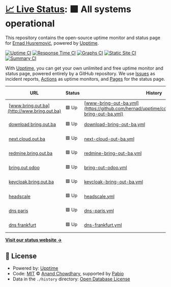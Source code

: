 # [📈 Live Status](https://hernad.github.io/upptime): <!--live status--> **🟩 All systems operational**

This repository contains the open-source uptime monitor and status page for [Ernad Husremović](https://www.linkedin.com/in/hernad), powered by [Upptime](https://github.com/upptime/upptime).

[![Uptime CI](https://github.com/hernad/upptime/workflows/Uptime%20CI/badge.svg)](https://github.com/hernad/upptime/actions?query=workflow%3A%22Uptime+CI%22)
[![Response Time CI](https://github.com/hernad/upptime/workflows/Response%20Time%20CI/badge.svg)](https://github.com/hernad/upptime/actions?query=workflow%3A%22Response+Time+CI%22)
[![Graphs CI](https://github.com/hernad/upptime/workflows/Graphs%20CI/badge.svg)](https://github.com/hernad/upptime/actions?query=workflow%3A%22Graphs+CI%22)
[![Static Site CI](https://github.com/hernad/upptime/workflows/Static%20Site%20CI/badge.svg)](https://github.com/hernad/upptime/actions?query=workflow%3A%22Static+Site+CI%22)
[![Summary CI](https://github.com/hernad/upptime/workflows/Summary%20CI/badge.svg)](https://github.com/hernad/upptime/actions?query=workflow%3A%22Summary+CI%22)

With [Upptime](https://upptime.js.org), you can get your own unlimited and free uptime monitor and status page, powered entirely by a GitHub repository. We use [Issues](https://github.com/hernad/upptime/issues) as incident reports, [Actions](https://github.com/hernad/upptime/actions) as uptime monitors, and [Pages](https://hernad.github.io/upptime) for the status page.

<!--start: status pages-->
<!-- This summary is generated by Upptime (https://github.com/upptime/upptime) -->
<!-- Do not edit this manually, your changes will be overwritten -->
<!-- prettier-ignore -->
| URL | Status | History | Response Time | Uptime |
| --- | ------ | ------- | ------------- | ------ |
| <img alt="" src="https://icons.duckduckgo.com/ip3/www.bring.out.ba.ico" height="13"> [www.bring.out.ba](http://www.bring.out.ba) | 🟩 Up | [www-bring-out-ba.yml](https://github.com/hernad/upptime/commits/HEAD/history/www-bring-out-ba.yml) | <details><summary><img alt="Response time graph" src="./graphs/www-bring-out-ba/response-time-week.png" height="20"> 2002ms</summary><br><a href="https://status.bring.out.ba/history/www-bring-out-ba"><img alt="Response time 1665" src="https://img.shields.io/endpoint?url=https%3A%2F%2Fraw.githubusercontent.com%2Fhernad%2Fupptime%2FHEAD%2Fapi%2Fwww-bring-out-ba%2Fresponse-time.json"></a><br><a href="https://status.bring.out.ba/history/www-bring-out-ba"><img alt="24-hour response time 1414" src="https://img.shields.io/endpoint?url=https%3A%2F%2Fraw.githubusercontent.com%2Fhernad%2Fupptime%2FHEAD%2Fapi%2Fwww-bring-out-ba%2Fresponse-time-day.json"></a><br><a href="https://status.bring.out.ba/history/www-bring-out-ba"><img alt="7-day response time 2002" src="https://img.shields.io/endpoint?url=https%3A%2F%2Fraw.githubusercontent.com%2Fhernad%2Fupptime%2FHEAD%2Fapi%2Fwww-bring-out-ba%2Fresponse-time-week.json"></a><br><a href="https://status.bring.out.ba/history/www-bring-out-ba"><img alt="30-day response time 1723" src="https://img.shields.io/endpoint?url=https%3A%2F%2Fraw.githubusercontent.com%2Fhernad%2Fupptime%2FHEAD%2Fapi%2Fwww-bring-out-ba%2Fresponse-time-month.json"></a><br><a href="https://status.bring.out.ba/history/www-bring-out-ba"><img alt="1-year response time 1665" src="https://img.shields.io/endpoint?url=https%3A%2F%2Fraw.githubusercontent.com%2Fhernad%2Fupptime%2FHEAD%2Fapi%2Fwww-bring-out-ba%2Fresponse-time-year.json"></a></details> | <details><summary><a href="https://status.bring.out.ba/history/www-bring-out-ba">99.67%</a></summary><a href="https://status.bring.out.ba/history/www-bring-out-ba"><img alt="All-time uptime 99.74%" src="https://img.shields.io/endpoint?url=https%3A%2F%2Fraw.githubusercontent.com%2Fhernad%2Fupptime%2FHEAD%2Fapi%2Fwww-bring-out-ba%2Fuptime.json"></a><br><a href="https://status.bring.out.ba/history/www-bring-out-ba"><img alt="24-hour uptime 100.00%" src="https://img.shields.io/endpoint?url=https%3A%2F%2Fraw.githubusercontent.com%2Fhernad%2Fupptime%2FHEAD%2Fapi%2Fwww-bring-out-ba%2Fuptime-day.json"></a><br><a href="https://status.bring.out.ba/history/www-bring-out-ba"><img alt="7-day uptime 99.67%" src="https://img.shields.io/endpoint?url=https%3A%2F%2Fraw.githubusercontent.com%2Fhernad%2Fupptime%2FHEAD%2Fapi%2Fwww-bring-out-ba%2Fuptime-week.json"></a><br><a href="https://status.bring.out.ba/history/www-bring-out-ba"><img alt="30-day uptime 99.92%" src="https://img.shields.io/endpoint?url=https%3A%2F%2Fraw.githubusercontent.com%2Fhernad%2Fupptime%2FHEAD%2Fapi%2Fwww-bring-out-ba%2Fuptime-month.json"></a><br><a href="https://status.bring.out.ba/history/www-bring-out-ba"><img alt="1-year uptime 99.74%" src="https://img.shields.io/endpoint?url=https%3A%2F%2Fraw.githubusercontent.com%2Fhernad%2Fupptime%2FHEAD%2Fapi%2Fwww-bring-out-ba%2Fuptime-year.json"></a></details>
| <img alt="" src="https://icons.duckduckgo.com/ip3/download.bring.out.ba.ico" height="13"> [download bring.out.ba](http://download.bring.out.ba/host.txt) | 🟩 Up | [download-bring-out-ba.yml](https://github.com/hernad/upptime/commits/HEAD/history/download-bring-out-ba.yml) | <details><summary><img alt="Response time graph" src="./graphs/download-bring-out-ba/response-time-week.png" height="20"> 685ms</summary><br><a href="https://status.bring.out.ba/history/download-bring-out-ba"><img alt="Response time 657" src="https://img.shields.io/endpoint?url=https%3A%2F%2Fraw.githubusercontent.com%2Fhernad%2Fupptime%2FHEAD%2Fapi%2Fdownload-bring-out-ba%2Fresponse-time.json"></a><br><a href="https://status.bring.out.ba/history/download-bring-out-ba"><img alt="24-hour response time 860" src="https://img.shields.io/endpoint?url=https%3A%2F%2Fraw.githubusercontent.com%2Fhernad%2Fupptime%2FHEAD%2Fapi%2Fdownload-bring-out-ba%2Fresponse-time-day.json"></a><br><a href="https://status.bring.out.ba/history/download-bring-out-ba"><img alt="7-day response time 685" src="https://img.shields.io/endpoint?url=https%3A%2F%2Fraw.githubusercontent.com%2Fhernad%2Fupptime%2FHEAD%2Fapi%2Fdownload-bring-out-ba%2Fresponse-time-week.json"></a><br><a href="https://status.bring.out.ba/history/download-bring-out-ba"><img alt="30-day response time 586" src="https://img.shields.io/endpoint?url=https%3A%2F%2Fraw.githubusercontent.com%2Fhernad%2Fupptime%2FHEAD%2Fapi%2Fdownload-bring-out-ba%2Fresponse-time-month.json"></a><br><a href="https://status.bring.out.ba/history/download-bring-out-ba"><img alt="1-year response time 657" src="https://img.shields.io/endpoint?url=https%3A%2F%2Fraw.githubusercontent.com%2Fhernad%2Fupptime%2FHEAD%2Fapi%2Fdownload-bring-out-ba%2Fresponse-time-year.json"></a></details> | <details><summary><a href="https://status.bring.out.ba/history/download-bring-out-ba">99.67%</a></summary><a href="https://status.bring.out.ba/history/download-bring-out-ba"><img alt="All-time uptime 99.74%" src="https://img.shields.io/endpoint?url=https%3A%2F%2Fraw.githubusercontent.com%2Fhernad%2Fupptime%2FHEAD%2Fapi%2Fdownload-bring-out-ba%2Fuptime.json"></a><br><a href="https://status.bring.out.ba/history/download-bring-out-ba"><img alt="24-hour uptime 100.00%" src="https://img.shields.io/endpoint?url=https%3A%2F%2Fraw.githubusercontent.com%2Fhernad%2Fupptime%2FHEAD%2Fapi%2Fdownload-bring-out-ba%2Fuptime-day.json"></a><br><a href="https://status.bring.out.ba/history/download-bring-out-ba"><img alt="7-day uptime 99.67%" src="https://img.shields.io/endpoint?url=https%3A%2F%2Fraw.githubusercontent.com%2Fhernad%2Fupptime%2FHEAD%2Fapi%2Fdownload-bring-out-ba%2Fuptime-week.json"></a><br><a href="https://status.bring.out.ba/history/download-bring-out-ba"><img alt="30-day uptime 99.92%" src="https://img.shields.io/endpoint?url=https%3A%2F%2Fraw.githubusercontent.com%2Fhernad%2Fupptime%2FHEAD%2Fapi%2Fdownload-bring-out-ba%2Fuptime-month.json"></a><br><a href="https://status.bring.out.ba/history/download-bring-out-ba"><img alt="1-year uptime 99.74%" src="https://img.shields.io/endpoint?url=https%3A%2F%2Fraw.githubusercontent.com%2Fhernad%2Fupptime%2FHEAD%2Fapi%2Fdownload-bring-out-ba%2Fuptime-year.json"></a></details>
| <img alt="" src="https://icons.duckduckgo.com/ip3/next.cloud.out.ba.ico" height="13"> [next.cloud.out.ba](https://next.cloud.out.ba/s/NPAyfsYPeStzDTN/download) | 🟩 Up | [next-cloud-out-ba.yml](https://github.com/hernad/upptime/commits/HEAD/history/next-cloud-out-ba.yml) | <details><summary><img alt="Response time graph" src="./graphs/next-cloud-out-ba/response-time-week.png" height="20"> 1703ms</summary><br><a href="https://status.bring.out.ba/history/next-cloud-out-ba"><img alt="Response time 1584" src="https://img.shields.io/endpoint?url=https%3A%2F%2Fraw.githubusercontent.com%2Fhernad%2Fupptime%2FHEAD%2Fapi%2Fnext-cloud-out-ba%2Fresponse-time.json"></a><br><a href="https://status.bring.out.ba/history/next-cloud-out-ba"><img alt="24-hour response time 1518" src="https://img.shields.io/endpoint?url=https%3A%2F%2Fraw.githubusercontent.com%2Fhernad%2Fupptime%2FHEAD%2Fapi%2Fnext-cloud-out-ba%2Fresponse-time-day.json"></a><br><a href="https://status.bring.out.ba/history/next-cloud-out-ba"><img alt="7-day response time 1703" src="https://img.shields.io/endpoint?url=https%3A%2F%2Fraw.githubusercontent.com%2Fhernad%2Fupptime%2FHEAD%2Fapi%2Fnext-cloud-out-ba%2Fresponse-time-week.json"></a><br><a href="https://status.bring.out.ba/history/next-cloud-out-ba"><img alt="30-day response time 1732" src="https://img.shields.io/endpoint?url=https%3A%2F%2Fraw.githubusercontent.com%2Fhernad%2Fupptime%2FHEAD%2Fapi%2Fnext-cloud-out-ba%2Fresponse-time-month.json"></a><br><a href="https://status.bring.out.ba/history/next-cloud-out-ba"><img alt="1-year response time 1584" src="https://img.shields.io/endpoint?url=https%3A%2F%2Fraw.githubusercontent.com%2Fhernad%2Fupptime%2FHEAD%2Fapi%2Fnext-cloud-out-ba%2Fresponse-time-year.json"></a></details> | <details><summary><a href="https://status.bring.out.ba/history/next-cloud-out-ba">99.67%</a></summary><a href="https://status.bring.out.ba/history/next-cloud-out-ba"><img alt="All-time uptime 99.72%" src="https://img.shields.io/endpoint?url=https%3A%2F%2Fraw.githubusercontent.com%2Fhernad%2Fupptime%2FHEAD%2Fapi%2Fnext-cloud-out-ba%2Fuptime.json"></a><br><a href="https://status.bring.out.ba/history/next-cloud-out-ba"><img alt="24-hour uptime 100.00%" src="https://img.shields.io/endpoint?url=https%3A%2F%2Fraw.githubusercontent.com%2Fhernad%2Fupptime%2FHEAD%2Fapi%2Fnext-cloud-out-ba%2Fuptime-day.json"></a><br><a href="https://status.bring.out.ba/history/next-cloud-out-ba"><img alt="7-day uptime 99.67%" src="https://img.shields.io/endpoint?url=https%3A%2F%2Fraw.githubusercontent.com%2Fhernad%2Fupptime%2FHEAD%2Fapi%2Fnext-cloud-out-ba%2Fuptime-week.json"></a><br><a href="https://status.bring.out.ba/history/next-cloud-out-ba"><img alt="30-day uptime 99.92%" src="https://img.shields.io/endpoint?url=https%3A%2F%2Fraw.githubusercontent.com%2Fhernad%2Fupptime%2FHEAD%2Fapi%2Fnext-cloud-out-ba%2Fuptime-month.json"></a><br><a href="https://status.bring.out.ba/history/next-cloud-out-ba"><img alt="1-year uptime 99.72%" src="https://img.shields.io/endpoint?url=https%3A%2F%2Fraw.githubusercontent.com%2Fhernad%2Fupptime%2FHEAD%2Fapi%2Fnext-cloud-out-ba%2Fuptime-year.json"></a></details>
| <img alt="" src="https://icons.duckduckgo.com/ip3/redmine.bring.out.ba.ico" height="13"> [redmine.bring.out.ba](https://redmine.bring.out.ba/) | 🟩 Up | [redmine-bring-out-ba.yml](https://github.com/hernad/upptime/commits/HEAD/history/redmine-bring-out-ba.yml) | <details><summary><img alt="Response time graph" src="./graphs/redmine-bring-out-ba/response-time-week.png" height="20"> 770ms</summary><br><a href="https://status.bring.out.ba/history/redmine-bring-out-ba"><img alt="Response time 814" src="https://img.shields.io/endpoint?url=https%3A%2F%2Fraw.githubusercontent.com%2Fhernad%2Fupptime%2FHEAD%2Fapi%2Fredmine-bring-out-ba%2Fresponse-time.json"></a><br><a href="https://status.bring.out.ba/history/redmine-bring-out-ba"><img alt="24-hour response time 716" src="https://img.shields.io/endpoint?url=https%3A%2F%2Fraw.githubusercontent.com%2Fhernad%2Fupptime%2FHEAD%2Fapi%2Fredmine-bring-out-ba%2Fresponse-time-day.json"></a><br><a href="https://status.bring.out.ba/history/redmine-bring-out-ba"><img alt="7-day response time 770" src="https://img.shields.io/endpoint?url=https%3A%2F%2Fraw.githubusercontent.com%2Fhernad%2Fupptime%2FHEAD%2Fapi%2Fredmine-bring-out-ba%2Fresponse-time-week.json"></a><br><a href="https://status.bring.out.ba/history/redmine-bring-out-ba"><img alt="30-day response time 776" src="https://img.shields.io/endpoint?url=https%3A%2F%2Fraw.githubusercontent.com%2Fhernad%2Fupptime%2FHEAD%2Fapi%2Fredmine-bring-out-ba%2Fresponse-time-month.json"></a><br><a href="https://status.bring.out.ba/history/redmine-bring-out-ba"><img alt="1-year response time 814" src="https://img.shields.io/endpoint?url=https%3A%2F%2Fraw.githubusercontent.com%2Fhernad%2Fupptime%2FHEAD%2Fapi%2Fredmine-bring-out-ba%2Fresponse-time-year.json"></a></details> | <details><summary><a href="https://status.bring.out.ba/history/redmine-bring-out-ba">99.68%</a></summary><a href="https://status.bring.out.ba/history/redmine-bring-out-ba"><img alt="All-time uptime 99.79%" src="https://img.shields.io/endpoint?url=https%3A%2F%2Fraw.githubusercontent.com%2Fhernad%2Fupptime%2FHEAD%2Fapi%2Fredmine-bring-out-ba%2Fuptime.json"></a><br><a href="https://status.bring.out.ba/history/redmine-bring-out-ba"><img alt="24-hour uptime 100.00%" src="https://img.shields.io/endpoint?url=https%3A%2F%2Fraw.githubusercontent.com%2Fhernad%2Fupptime%2FHEAD%2Fapi%2Fredmine-bring-out-ba%2Fuptime-day.json"></a><br><a href="https://status.bring.out.ba/history/redmine-bring-out-ba"><img alt="7-day uptime 99.68%" src="https://img.shields.io/endpoint?url=https%3A%2F%2Fraw.githubusercontent.com%2Fhernad%2Fupptime%2FHEAD%2Fapi%2Fredmine-bring-out-ba%2Fuptime-week.json"></a><br><a href="https://status.bring.out.ba/history/redmine-bring-out-ba"><img alt="30-day uptime 99.93%" src="https://img.shields.io/endpoint?url=https%3A%2F%2Fraw.githubusercontent.com%2Fhernad%2Fupptime%2FHEAD%2Fapi%2Fredmine-bring-out-ba%2Fuptime-month.json"></a><br><a href="https://status.bring.out.ba/history/redmine-bring-out-ba"><img alt="1-year uptime 99.79%" src="https://img.shields.io/endpoint?url=https%3A%2F%2Fraw.githubusercontent.com%2Fhernad%2Fupptime%2FHEAD%2Fapi%2Fredmine-bring-out-ba%2Fuptime-year.json"></a></details>
| <img alt="" src="https://icons.duckduckgo.com/ip3/bringout.odoo.cloud.out.ba.ico" height="13"> [bring.out odoo](https://bringout.odoo.cloud.out.ba/) | 🟩 Up | [bring-out-odoo.yml](https://github.com/hernad/upptime/commits/HEAD/history/bring-out-odoo.yml) | <details><summary><img alt="Response time graph" src="./graphs/bring-out-odoo/response-time-week.png" height="20"> 1430ms</summary><br><a href="https://status.bring.out.ba/history/bring-out-odoo"><img alt="Response time 1355" src="https://img.shields.io/endpoint?url=https%3A%2F%2Fraw.githubusercontent.com%2Fhernad%2Fupptime%2FHEAD%2Fapi%2Fbring-out-odoo%2Fresponse-time.json"></a><br><a href="https://status.bring.out.ba/history/bring-out-odoo"><img alt="24-hour response time 1233" src="https://img.shields.io/endpoint?url=https%3A%2F%2Fraw.githubusercontent.com%2Fhernad%2Fupptime%2FHEAD%2Fapi%2Fbring-out-odoo%2Fresponse-time-day.json"></a><br><a href="https://status.bring.out.ba/history/bring-out-odoo"><img alt="7-day response time 1430" src="https://img.shields.io/endpoint?url=https%3A%2F%2Fraw.githubusercontent.com%2Fhernad%2Fupptime%2FHEAD%2Fapi%2Fbring-out-odoo%2Fresponse-time-week.json"></a><br><a href="https://status.bring.out.ba/history/bring-out-odoo"><img alt="30-day response time 1422" src="https://img.shields.io/endpoint?url=https%3A%2F%2Fraw.githubusercontent.com%2Fhernad%2Fupptime%2FHEAD%2Fapi%2Fbring-out-odoo%2Fresponse-time-month.json"></a><br><a href="https://status.bring.out.ba/history/bring-out-odoo"><img alt="1-year response time 1355" src="https://img.shields.io/endpoint?url=https%3A%2F%2Fraw.githubusercontent.com%2Fhernad%2Fupptime%2FHEAD%2Fapi%2Fbring-out-odoo%2Fresponse-time-year.json"></a></details> | <details><summary><a href="https://status.bring.out.ba/history/bring-out-odoo">99.68%</a></summary><a href="https://status.bring.out.ba/history/bring-out-odoo"><img alt="All-time uptime 99.77%" src="https://img.shields.io/endpoint?url=https%3A%2F%2Fraw.githubusercontent.com%2Fhernad%2Fupptime%2FHEAD%2Fapi%2Fbring-out-odoo%2Fuptime.json"></a><br><a href="https://status.bring.out.ba/history/bring-out-odoo"><img alt="24-hour uptime 100.00%" src="https://img.shields.io/endpoint?url=https%3A%2F%2Fraw.githubusercontent.com%2Fhernad%2Fupptime%2FHEAD%2Fapi%2Fbring-out-odoo%2Fuptime-day.json"></a><br><a href="https://status.bring.out.ba/history/bring-out-odoo"><img alt="7-day uptime 99.68%" src="https://img.shields.io/endpoint?url=https%3A%2F%2Fraw.githubusercontent.com%2Fhernad%2Fupptime%2FHEAD%2Fapi%2Fbring-out-odoo%2Fuptime-week.json"></a><br><a href="https://status.bring.out.ba/history/bring-out-odoo"><img alt="30-day uptime 99.93%" src="https://img.shields.io/endpoint?url=https%3A%2F%2Fraw.githubusercontent.com%2Fhernad%2Fupptime%2FHEAD%2Fapi%2Fbring-out-odoo%2Fuptime-month.json"></a><br><a href="https://status.bring.out.ba/history/bring-out-odoo"><img alt="1-year uptime 99.77%" src="https://img.shields.io/endpoint?url=https%3A%2F%2Fraw.githubusercontent.com%2Fhernad%2Fupptime%2FHEAD%2Fapi%2Fbring-out-odoo%2Fuptime-year.json"></a></details>
| <img alt="" src="https://icons.duckduckgo.com/ip3/keycloak.cloud.out.ba.ico" height="13"> [keycloak.bring.out.ba](https://keycloak.cloud.out.ba/) | 🟩 Up | [keycloak-bring-out-ba.yml](https://github.com/hernad/upptime/commits/HEAD/history/keycloak-bring-out-ba.yml) | <details><summary><img alt="Response time graph" src="./graphs/keycloak-bring-out-ba/response-time-week.png" height="20"> 1334ms</summary><br><a href="https://status.bring.out.ba/history/keycloak-bring-out-ba"><img alt="Response time 1237" src="https://img.shields.io/endpoint?url=https%3A%2F%2Fraw.githubusercontent.com%2Fhernad%2Fupptime%2FHEAD%2Fapi%2Fkeycloak-bring-out-ba%2Fresponse-time.json"></a><br><a href="https://status.bring.out.ba/history/keycloak-bring-out-ba"><img alt="24-hour response time 1258" src="https://img.shields.io/endpoint?url=https%3A%2F%2Fraw.githubusercontent.com%2Fhernad%2Fupptime%2FHEAD%2Fapi%2Fkeycloak-bring-out-ba%2Fresponse-time-day.json"></a><br><a href="https://status.bring.out.ba/history/keycloak-bring-out-ba"><img alt="7-day response time 1334" src="https://img.shields.io/endpoint?url=https%3A%2F%2Fraw.githubusercontent.com%2Fhernad%2Fupptime%2FHEAD%2Fapi%2Fkeycloak-bring-out-ba%2Fresponse-time-week.json"></a><br><a href="https://status.bring.out.ba/history/keycloak-bring-out-ba"><img alt="30-day response time 1200" src="https://img.shields.io/endpoint?url=https%3A%2F%2Fraw.githubusercontent.com%2Fhernad%2Fupptime%2FHEAD%2Fapi%2Fkeycloak-bring-out-ba%2Fresponse-time-month.json"></a><br><a href="https://status.bring.out.ba/history/keycloak-bring-out-ba"><img alt="1-year response time 1237" src="https://img.shields.io/endpoint?url=https%3A%2F%2Fraw.githubusercontent.com%2Fhernad%2Fupptime%2FHEAD%2Fapi%2Fkeycloak-bring-out-ba%2Fresponse-time-year.json"></a></details> | <details><summary><a href="https://status.bring.out.ba/history/keycloak-bring-out-ba">99.69%</a></summary><a href="https://status.bring.out.ba/history/keycloak-bring-out-ba"><img alt="All-time uptime 99.77%" src="https://img.shields.io/endpoint?url=https%3A%2F%2Fraw.githubusercontent.com%2Fhernad%2Fupptime%2FHEAD%2Fapi%2Fkeycloak-bring-out-ba%2Fuptime.json"></a><br><a href="https://status.bring.out.ba/history/keycloak-bring-out-ba"><img alt="24-hour uptime 100.00%" src="https://img.shields.io/endpoint?url=https%3A%2F%2Fraw.githubusercontent.com%2Fhernad%2Fupptime%2FHEAD%2Fapi%2Fkeycloak-bring-out-ba%2Fuptime-day.json"></a><br><a href="https://status.bring.out.ba/history/keycloak-bring-out-ba"><img alt="7-day uptime 99.69%" src="https://img.shields.io/endpoint?url=https%3A%2F%2Fraw.githubusercontent.com%2Fhernad%2Fupptime%2FHEAD%2Fapi%2Fkeycloak-bring-out-ba%2Fuptime-week.json"></a><br><a href="https://status.bring.out.ba/history/keycloak-bring-out-ba"><img alt="30-day uptime 99.93%" src="https://img.shields.io/endpoint?url=https%3A%2F%2Fraw.githubusercontent.com%2Fhernad%2Fupptime%2FHEAD%2Fapi%2Fkeycloak-bring-out-ba%2Fuptime-month.json"></a><br><a href="https://status.bring.out.ba/history/keycloak-bring-out-ba"><img alt="1-year uptime 99.77%" src="https://img.shields.io/endpoint?url=https%3A%2F%2Fraw.githubusercontent.com%2Fhernad%2Fupptime%2FHEAD%2Fapi%2Fkeycloak-bring-out-ba%2Fuptime-year.json"></a></details>
| <img alt="" src="https://icons.duckduckgo.com/ip3/headscale.out.ba.ico" height="13"> [headscale](https://headscale.out.ba/register/nodekey:aff680ab34bbd3bfcb3b076910d0543eeea1234f53dd0464a423c8f056e1cf99) | 🟩 Up | [headscale.yml](https://github.com/hernad/upptime/commits/HEAD/history/headscale.yml) | <details><summary><img alt="Response time graph" src="./graphs/headscale/response-time-week.png" height="20"> 1474ms</summary><br><a href="https://status.bring.out.ba/history/headscale"><img alt="Response time 881" src="https://img.shields.io/endpoint?url=https%3A%2F%2Fraw.githubusercontent.com%2Fhernad%2Fupptime%2FHEAD%2Fapi%2Fheadscale%2Fresponse-time.json"></a><br><a href="https://status.bring.out.ba/history/headscale"><img alt="24-hour response time 1511" src="https://img.shields.io/endpoint?url=https%3A%2F%2Fraw.githubusercontent.com%2Fhernad%2Fupptime%2FHEAD%2Fapi%2Fheadscale%2Fresponse-time-day.json"></a><br><a href="https://status.bring.out.ba/history/headscale"><img alt="7-day response time 1474" src="https://img.shields.io/endpoint?url=https%3A%2F%2Fraw.githubusercontent.com%2Fhernad%2Fupptime%2FHEAD%2Fapi%2Fheadscale%2Fresponse-time-week.json"></a><br><a href="https://status.bring.out.ba/history/headscale"><img alt="30-day response time 911" src="https://img.shields.io/endpoint?url=https%3A%2F%2Fraw.githubusercontent.com%2Fhernad%2Fupptime%2FHEAD%2Fapi%2Fheadscale%2Fresponse-time-month.json"></a><br><a href="https://status.bring.out.ba/history/headscale"><img alt="1-year response time 881" src="https://img.shields.io/endpoint?url=https%3A%2F%2Fraw.githubusercontent.com%2Fhernad%2Fupptime%2FHEAD%2Fapi%2Fheadscale%2Fresponse-time-year.json"></a></details> | <details><summary><a href="https://status.bring.out.ba/history/headscale">100.00%</a></summary><a href="https://status.bring.out.ba/history/headscale"><img alt="All-time uptime 98.50%" src="https://img.shields.io/endpoint?url=https%3A%2F%2Fraw.githubusercontent.com%2Fhernad%2Fupptime%2FHEAD%2Fapi%2Fheadscale%2Fuptime.json"></a><br><a href="https://status.bring.out.ba/history/headscale"><img alt="24-hour uptime 100.00%" src="https://img.shields.io/endpoint?url=https%3A%2F%2Fraw.githubusercontent.com%2Fhernad%2Fupptime%2FHEAD%2Fapi%2Fheadscale%2Fuptime-day.json"></a><br><a href="https://status.bring.out.ba/history/headscale"><img alt="7-day uptime 100.00%" src="https://img.shields.io/endpoint?url=https%3A%2F%2Fraw.githubusercontent.com%2Fhernad%2Fupptime%2FHEAD%2Fapi%2Fheadscale%2Fuptime-week.json"></a><br><a href="https://status.bring.out.ba/history/headscale"><img alt="30-day uptime 98.69%" src="https://img.shields.io/endpoint?url=https%3A%2F%2Fraw.githubusercontent.com%2Fhernad%2Fupptime%2FHEAD%2Fapi%2Fheadscale%2Fuptime-month.json"></a><br><a href="https://status.bring.out.ba/history/headscale"><img alt="1-year uptime 98.50%" src="https://img.shields.io/endpoint?url=https%3A%2F%2Fraw.githubusercontent.com%2Fhernad%2Fupptime%2FHEAD%2Fapi%2Fheadscale%2Fuptime-year.json"></a></details>
| <img alt="" src="https://icons.duckduckgo.com/ip3/null.ico" height="13"> [dns paris](pub3.out.ba) | 🟩 Up | [dns-paris.yml](https://github.com/hernad/upptime/commits/HEAD/history/dns-paris.yml) | <details><summary><img alt="Response time graph" src="./graphs/dns-paris/response-time-week.png" height="20"> 113ms</summary><br><a href="https://status.bring.out.ba/history/dns-paris"><img alt="Response time 115" src="https://img.shields.io/endpoint?url=https%3A%2F%2Fraw.githubusercontent.com%2Fhernad%2Fupptime%2FHEAD%2Fapi%2Fdns-paris%2Fresponse-time.json"></a><br><a href="https://status.bring.out.ba/history/dns-paris"><img alt="24-hour response time 111" src="https://img.shields.io/endpoint?url=https%3A%2F%2Fraw.githubusercontent.com%2Fhernad%2Fupptime%2FHEAD%2Fapi%2Fdns-paris%2Fresponse-time-day.json"></a><br><a href="https://status.bring.out.ba/history/dns-paris"><img alt="7-day response time 113" src="https://img.shields.io/endpoint?url=https%3A%2F%2Fraw.githubusercontent.com%2Fhernad%2Fupptime%2FHEAD%2Fapi%2Fdns-paris%2Fresponse-time-week.json"></a><br><a href="https://status.bring.out.ba/history/dns-paris"><img alt="30-day response time 116" src="https://img.shields.io/endpoint?url=https%3A%2F%2Fraw.githubusercontent.com%2Fhernad%2Fupptime%2FHEAD%2Fapi%2Fdns-paris%2Fresponse-time-month.json"></a><br><a href="https://status.bring.out.ba/history/dns-paris"><img alt="1-year response time 115" src="https://img.shields.io/endpoint?url=https%3A%2F%2Fraw.githubusercontent.com%2Fhernad%2Fupptime%2FHEAD%2Fapi%2Fdns-paris%2Fresponse-time-year.json"></a></details> | <details><summary><a href="https://status.bring.out.ba/history/dns-paris">100.00%</a></summary><a href="https://status.bring.out.ba/history/dns-paris"><img alt="All-time uptime 100.00%" src="https://img.shields.io/endpoint?url=https%3A%2F%2Fraw.githubusercontent.com%2Fhernad%2Fupptime%2FHEAD%2Fapi%2Fdns-paris%2Fuptime.json"></a><br><a href="https://status.bring.out.ba/history/dns-paris"><img alt="24-hour uptime 100.00%" src="https://img.shields.io/endpoint?url=https%3A%2F%2Fraw.githubusercontent.com%2Fhernad%2Fupptime%2FHEAD%2Fapi%2Fdns-paris%2Fuptime-day.json"></a><br><a href="https://status.bring.out.ba/history/dns-paris"><img alt="7-day uptime 100.00%" src="https://img.shields.io/endpoint?url=https%3A%2F%2Fraw.githubusercontent.com%2Fhernad%2Fupptime%2FHEAD%2Fapi%2Fdns-paris%2Fuptime-week.json"></a><br><a href="https://status.bring.out.ba/history/dns-paris"><img alt="30-day uptime 100.00%" src="https://img.shields.io/endpoint?url=https%3A%2F%2Fraw.githubusercontent.com%2Fhernad%2Fupptime%2FHEAD%2Fapi%2Fdns-paris%2Fuptime-month.json"></a><br><a href="https://status.bring.out.ba/history/dns-paris"><img alt="1-year uptime 100.00%" src="https://img.shields.io/endpoint?url=https%3A%2F%2Fraw.githubusercontent.com%2Fhernad%2Fupptime%2FHEAD%2Fapi%2Fdns-paris%2Fuptime-year.json"></a></details>
| <img alt="" src="https://icons.duckduckgo.com/ip3/null.ico" height="13"> [dns frankfurt](pub1.out.ba) | 🟩 Up | [dns-frankfurt.yml](https://github.com/hernad/upptime/commits/HEAD/history/dns-frankfurt.yml) | <details><summary><img alt="Response time graph" src="./graphs/dns-frankfurt/response-time-week.png" height="20"> 119ms</summary><br><a href="https://status.bring.out.ba/history/dns-frankfurt"><img alt="Response time 122" src="https://img.shields.io/endpoint?url=https%3A%2F%2Fraw.githubusercontent.com%2Fhernad%2Fupptime%2FHEAD%2Fapi%2Fdns-frankfurt%2Fresponse-time.json"></a><br><a href="https://status.bring.out.ba/history/dns-frankfurt"><img alt="24-hour response time 118" src="https://img.shields.io/endpoint?url=https%3A%2F%2Fraw.githubusercontent.com%2Fhernad%2Fupptime%2FHEAD%2Fapi%2Fdns-frankfurt%2Fresponse-time-day.json"></a><br><a href="https://status.bring.out.ba/history/dns-frankfurt"><img alt="7-day response time 119" src="https://img.shields.io/endpoint?url=https%3A%2F%2Fraw.githubusercontent.com%2Fhernad%2Fupptime%2FHEAD%2Fapi%2Fdns-frankfurt%2Fresponse-time-week.json"></a><br><a href="https://status.bring.out.ba/history/dns-frankfurt"><img alt="30-day response time 122" src="https://img.shields.io/endpoint?url=https%3A%2F%2Fraw.githubusercontent.com%2Fhernad%2Fupptime%2FHEAD%2Fapi%2Fdns-frankfurt%2Fresponse-time-month.json"></a><br><a href="https://status.bring.out.ba/history/dns-frankfurt"><img alt="1-year response time 122" src="https://img.shields.io/endpoint?url=https%3A%2F%2Fraw.githubusercontent.com%2Fhernad%2Fupptime%2FHEAD%2Fapi%2Fdns-frankfurt%2Fresponse-time-year.json"></a></details> | <details><summary><a href="https://status.bring.out.ba/history/dns-frankfurt">100.00%</a></summary><a href="https://status.bring.out.ba/history/dns-frankfurt"><img alt="All-time uptime 100.00%" src="https://img.shields.io/endpoint?url=https%3A%2F%2Fraw.githubusercontent.com%2Fhernad%2Fupptime%2FHEAD%2Fapi%2Fdns-frankfurt%2Fuptime.json"></a><br><a href="https://status.bring.out.ba/history/dns-frankfurt"><img alt="24-hour uptime 100.00%" src="https://img.shields.io/endpoint?url=https%3A%2F%2Fraw.githubusercontent.com%2Fhernad%2Fupptime%2FHEAD%2Fapi%2Fdns-frankfurt%2Fuptime-day.json"></a><br><a href="https://status.bring.out.ba/history/dns-frankfurt"><img alt="7-day uptime 100.00%" src="https://img.shields.io/endpoint?url=https%3A%2F%2Fraw.githubusercontent.com%2Fhernad%2Fupptime%2FHEAD%2Fapi%2Fdns-frankfurt%2Fuptime-week.json"></a><br><a href="https://status.bring.out.ba/history/dns-frankfurt"><img alt="30-day uptime 100.00%" src="https://img.shields.io/endpoint?url=https%3A%2F%2Fraw.githubusercontent.com%2Fhernad%2Fupptime%2FHEAD%2Fapi%2Fdns-frankfurt%2Fuptime-month.json"></a><br><a href="https://status.bring.out.ba/history/dns-frankfurt"><img alt="1-year uptime 100.00%" src="https://img.shields.io/endpoint?url=https%3A%2F%2Fraw.githubusercontent.com%2Fhernad%2Fupptime%2FHEAD%2Fapi%2Fdns-frankfurt%2Fuptime-year.json"></a></details>

<!--end: status pages-->

[**Visit our status website →**](https://hernad.github.io/upptime)

## 📄 License

- Powered by: [Upptime](https://github.com/upptime/upptime)
- Code: [MIT](./LICENSE) © [Anand Chowdhary](https://anandchowdhary.com), supported by [Pabio](https://pabio.com)
- Data in the `./history` directory: [Open Database License](https://opendatacommons.org/licenses/odbl/1-0/)
